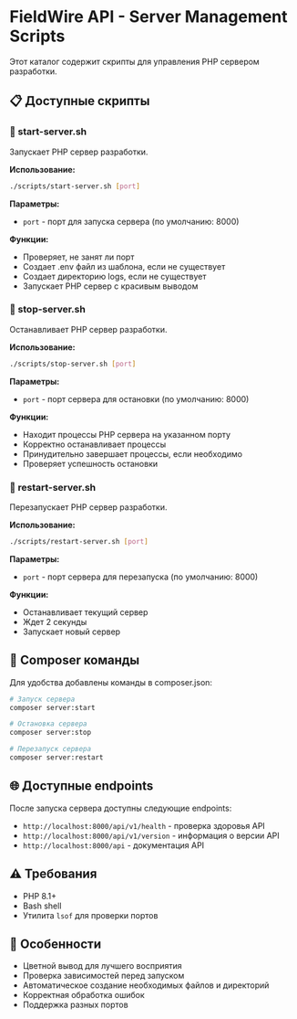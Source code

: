 # FieldWire API - Server Management Scripts

Этот каталог содержит скрипты для управления PHP сервером разработки.

## 📋 Доступные скрипты

### 🚀 start-server.sh
Запускает PHP сервер разработки.

**Использование:**
```bash
./scripts/start-server.sh [port]
```

**Параметры:**
- `port` - порт для запуска сервера (по умолчанию: 8000)

**Функции:**
- Проверяет, не занят ли порт
- Создает .env файл из шаблона, если не существует
- Создает директорию logs, если не существует
- Запускает PHP сервер с красивым выводом

### 🛑 stop-server.sh
Останавливает PHP сервер разработки.

**Использование:**
```bash
./scripts/stop-server.sh [port]
```

**Параметры:**
- `port` - порт сервера для остановки (по умолчанию: 8000)

**Функции:**
- Находит процессы PHP сервера на указанном порту
- Корректно останавливает процессы
- Принудительно завершает процессы, если необходимо
- Проверяет успешность остановки

### 🔄 restart-server.sh
Перезапускает PHP сервер разработки.

**Использование:**
```bash
./scripts/restart-server.sh [port]
```

**Параметры:**
- `port` - порт сервера для перезапуска (по умолчанию: 8000)

**Функции:**
- Останавливает текущий сервер
- Ждет 2 секунды
- Запускает новый сервер

## 🎯 Composer команды

Для удобства добавлены команды в composer.json:

```bash
# Запуск сервера
composer server:start

# Остановка сервера
composer server:stop

# Перезапуск сервера
composer server:restart
```

## 🌐 Доступные endpoints

После запуска сервера доступны следующие endpoints:

- `http://localhost:8000/api/v1/health` - проверка здоровья API
- `http://localhost:8000/api/v1/version` - информация о версии API
- `http://localhost:8000/api` - документация API

## ⚠️ Требования

- PHP 8.1+
- Bash shell
- Утилита `lsof` для проверки портов

## 🎨 Особенности

- Цветной вывод для лучшего восприятия
- Проверка зависимостей перед запуском
- Автоматическое создание необходимых файлов и директорий
- Корректная обработка ошибок
- Поддержка разных портов
